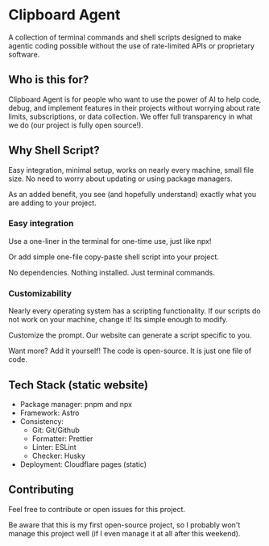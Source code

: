 # Clipboard Agent
A collection of terminal commands and shell scripts designed to make agentic coding possible without the use of rate-limited APIs or proprietary software.

## Who is this for?
Clipboard Agent is for people who want to use the power of AI to help code, debug, and implement features in their projects without worrying about rate limits, subscriptions, or data collection. We offer full transparency in what we do (our project is fully open source!).

## Why Shell Script?
Easy integration, minimal setup, works on nearly every machine, small file size. No need to worry about updating or using package managers.

As an added benefit, you see (and hopefully understand) exactly what you are adding to your project.

### Easy integration
Use a one-liner in the terminal for one-time use, just like npx!

Or add simple one-file copy-paste shell script into your project.

No dependencies. Nothing installed. Just terminal commands.

### Customizability
Nearly every operating system has a scripting functionality. If our scripts do not work on your machine, change it! Its simple enough to modify.

Customize the prompt. Our website can generate a script specific to you.

Want more? Add it yourself! The code is open-source. It is just one file of code.

## Tech Stack (static website)
- Package manager: pnpm and npx
- Framework: Astro
- Consistency:
  - Git: Git/Github
  - Formatter: Prettier
  - Linter: ESLint
  - Checker: Husky
- Deployment: Cloudflare pages (static)

## Contributing
Feel free to contribute or open issues for this project.

Be aware that this is my first open-source project, so I probably won't manage this project well (if I even manage it at all after this weekend).
